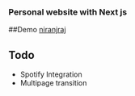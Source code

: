 ### Personal website with  Next js

##Demo
<a href="www.niranjraj.me">niranjraj</a>

## Todo
* Spotify Integration
* Multipage transition
